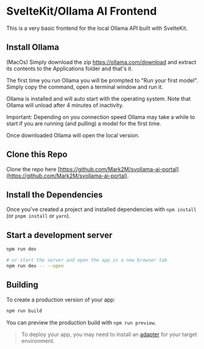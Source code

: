 # SvelteKit/Ollama AI Frontend

This is a very basic frontend for the local Ollama API built with SvelteKit.

## Install Ollama

(MacOs) Simply download the zip https://ollama.com/download and extract its contents to the Applications folder and that's it. 

The first time you run Ollama you will be prompted to "Run your first model". Simply copy the command, open a terminal window and run it.

Ollama is installed and will auto start with the operating system. Note that Ollama will unload after 4 minutes of inactivity.

Important: Depending on you connection speed Ollama may take a while to start if you are running (and pulling) a model for the first time. 

Once downloaded Ollama will open the local version.

## Clone this Repo

Clone the repo here [https://github.com/Mark2M/svollama-ai-portal](https://github.com/Mark2M/svollama-ai-portal).

## Install the Dependencies

Once you've created a project and installed dependencies with `npm install` (or `pnpm install` or `yarn`).

## Start a development server
```bash
npm run dev

# or start the server and open the app in a new browser tab
npm run dev -- --open
```

## Building

To create a production version of your app:

```bash
npm run build
```

You can preview the production build with `npm run preview`.

> To deploy your app, you may need to install an [adapter](https://kit.svelte.dev/docs/adapters) for your target environment.
